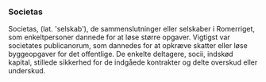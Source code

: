 ### Societas


Societas, (lat. 'selskab'), de sammenslutninger eller selskaber i Romerriget, som enkeltpersoner dannede for at løse større opgaver. Vigtigst var societates publicanorum, som dannedes for at opkræve skatter eller løse byggeopgaver for det offentlige. De enkelte deltagere, socii, indskød kapital, stillede sikkerhed for de indgåede kontrakter og delte overskud eller underskud.
